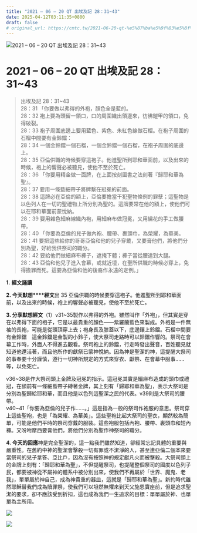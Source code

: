```yaml
---
title: "2021 – 06 – 20 QT 出埃及記 28：31~43"
date: 2025-04-12T03:11:35+0800
draft: false
# original_url: https://cmtc.tw/2021-06-20-qt-%e5%87%ba%e5%9f%83%e5%8f%8a%e8%a8%98-28%ef%bc%9a3143
---
```


![2021 – 06 – 20 QT 出埃及記 28：31\~43](/images/qt.jpg   "2021 – 06 – 20 QT 出埃及記 28：31\~43")

# 2021 – 06 – 20 QT 出埃及記 28：31\~43

> 出埃及記 28：31\~43  
> 28：31 「你要做以弗得的外袍，顏色全是藍的。  
> 28：32 袍上要為頭留一領口，口的周圍織出領邊來，彷彿鎧甲的領口，免得破裂。  
> 28：33 袍子周圍底邊上要用藍色、紫色、朱紅色線做石榴。在袍子周圍的石榴中間要有金鈴鐺：  
> 28：34 一個金鈴鐺一個石榴，一個金鈴鐺一個石榴，在袍子周圍的底邊上。  
> 28：35 亞倫供職的時候要穿這袍子。他進聖所到耶和華面前，以及出來的時候，袍上的響聲必被聽見，使他不至於死亡。  
> 28：36 「你要用精金做一面牌，在上面按刻圖書之法刻著『歸耶和華為聖』。  
> 28：37 要用一條藍細帶子將牌繫在冠冕的前面。  
> 28：38 這牌必在亞倫的額上，亞倫要擔當干犯聖物條例的罪孽；這聖物是以色列人在一切的聖禮物上所分別為聖的。這牌要常在他的額上，使他們可以在耶和華面前蒙悅納。  
> 28：39 要用雜色細麻線織內袍，用細麻布做冠冕，又用繡花的手工做腰帶。  
> 28：40 「你要為亞倫的兒子做內袍、腰帶、裹頭巾，為榮耀，為華美。  
> 28：41 要把這些給你的哥哥亞倫和他的兒子穿戴，又要膏他們，將他們分別為聖，好給我供祭司的職分。  
> 28：42 要給他們做細麻布褲子，遮掩下體；褲子當從腰達到大腿。  
> 28：43 亞倫和他兒子進入會幕，或就近壇，在聖所供職的時候必穿上，免得擔罪而死。這要為亞倫和他的後裔作永遠的定例。」

**1.** **經文誦讀**

**2. 今天默想****經文**出 35 亞倫供職的時候要穿這袍子。他進聖所到耶和華面前，以及出來的時候，袍上的響聲必被聽見，使他不至於死亡。

**3. 分享默想經文**（1）v31\~35製作以弗得的外袍。雖然叫作「外袍」，但其實是穿在以弗得下面的袍子，它是以最貴重的顏色——紫羅蘭藍色來製成。外袍是一件無袖的長袍，可能是從頭頂穿上去；袍身長及膝蓋以下，底邊鑲上鈴鐺。石榴中間要有金鈴鐺　這金鈴鐺是金製的小鈴子，使大祭司走路時可以鈴鐺作響的。祭司在會幕工作時，外面人不得進去觀看。祭司袍上的鈴鐺，行走時發出聲音，百姓聽見就知道他還活著，而且他所作的獻祭已蒙神悅納。因為神是聖潔的神，這提醒大祭司的事奉要十分謹慎，遵行一切神所規定的方式來穿衣、獻祭、在會幕中服事……等，以免死亡。

v36\~38是作大祭司頭上金牌及冠冕的指示。這冠冕其實是細麻布造成的頭巾或禮冠，在額前有一條細藍帶子縛著金牌，其上刻有「歸耶和華為聖」，表示大祭司是分別為聖歸給耶和華，而且他是以色列這聖潔之民的代表。v39則是大祭司的腰帶。  
v40\~41「你要為亞倫的兒子作……。」這是指為一般的祭司作袍服的意思。祭司穿上這些聖袍，也是「為榮耀、為華美」。這些聖袍比起大祭司的聖衣，顯然較為簡單，可能是他們平時的祭司穿戴的服裝。這些袍服包括內袍、腰帶、裹頭巾和短內褲。又吩咐摩西要膏他們，將他們分別為聖作神祭司的職分。

**4. 今天的回應**神是完全聖潔的，這一點我們雖然知道，卻經常忘記具體的重要與嚴重性。在舊約中神的聖潔會擊殺一切有罪或不潔淨的人，甚至連亞倫二個本來要當祭司的兒子拿答、亞比戶，因為沒有按照神的規定獻凡火而被擊殺。大祭司頭上的金牌上刻有：「歸耶和華為聖」，不但提醒祭司，也提醒整個祭司的國度以色列子民，都要被神從不屬神的體系中被分別出來，使我們不再屬於「世界、魔鬼、老我」，單單屬於神自己，成為神貴重的器皿，這就是「歸耶和華為聖」。新約時代雖然耶穌替我們成為贖罪祭，使我們可以坦然無懼來到天父施恩寶座前，但是追求聖潔的要求，卻不應該受到折扣，這也成為我們一生追求的目標：單單屬於神、也單單為主所用。

![](/images/202106192.jpg)

![](/images/202106202-1.jpg)